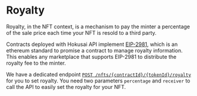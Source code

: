 # Royalty

Royalty, in the NFT context, is a mechanism to pay the minter a percentage of the sale price each time your NFT is resold to a third party. 

Contracts deployed with Hokusai API implement [EIP-2981](https://eips.ethereum.org/EIPS/eip-2981), which is an ethereum standard to promise a contract to manage royalty information. This enables any marketplace that supports EIP-2981 to distribute the royalty fee to the minter.

We have a dedicated endpoint [`POST /nfts/{contractId}/{tokenId}/royalty`](../../reference/swagger-v1.yaml#set-royalty-to-the-NFT) for you to set royalty. You need two parameters `percentage` and `receiver` to call the API to easily set the royalty for your NFT.

